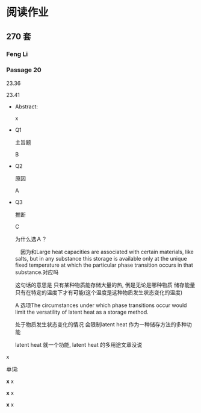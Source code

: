 # 阅读作业

## 270 套

### Feng Li

### Passage 20

23.36

23.41



* Abstract: 

  x

* Q1

  主旨题

  B

* Q2

  原因

  A

  

* Q3

  推断

  C
  
  为什么选Ａ？
  
  　因为和Large heat capacities are associated with certain materials, like salts, but in any substance this storage is available only at the unique fixed temperature at which the particular phase transition occurs in that substance.对应吗
  
  这句话的意思是 只有某种物质能存储大量的热, 倒是无论是哪种物质 储存能量只有在特定的温度下才有可能(这个温度是这种物质发生状态变化的温度)
  
  A 选项The circumstances under which phase transitions occur would limit the versatility of latent heat as a storage method.
  
  处于物质发生状态变化的情况 会限制latent heat 作为一种储存方法的多种功能
  
  latent heat 就一个功能, latent heat  的多用途文章没说
  
  

x

单词:

__x__ x

__x__ x

__x__ x












